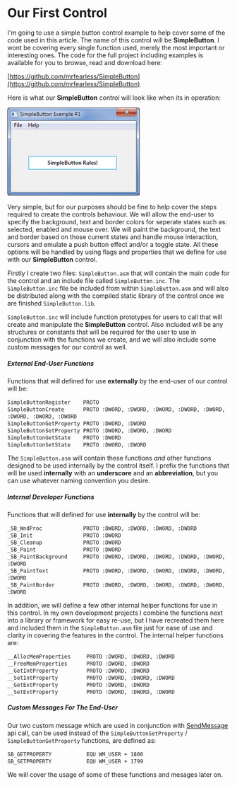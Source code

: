 # Our First Control

I'm going to use a simple button control example to help cover some of the code used in this article. The name of this control will be **SimpleButton**. I wont be covering every single function used, merely the most important or interesting ones. The code for the full project including examples is available for you to browse, read and download here:

[https://github.com/mrfearless/SimpleButton](https://github.com/mrfearless/SimpleButton)

Here is what our **SimpleButton** control will look like when its in operation:

![](/assets/SimpleButtonDemo.gif)

Very simple, but for our purposes should be fine to help cover the steps required to create the controls behaviour. We will allow the end-user to specify the background, text and border colors for seperate states such as: selected, enabled and mouse over. We will paint the background, the text and border based on those current states and handle mouse interaction, cursors and emulate a push button effect and/or a toggle state. All these options will be handled by using flags and properties that we define for use with our **SimpleButton** control.

Firstly I create two files: `SimpleButton.asm` that will contain the main code for the control and an include file called `SimpleButton.inc`. The `SimpleButton.inc` file be included from within `SimpleButton.asm` and will also be distributed along with the compiled static library of the control once we are finished `SimpleButton.lib`.

`SimpleButton.inc` will include function prototypes for users to call that will create and manipulate the **SimpleButton** control. Also included will be any structures or constants that will be required for the user to use in conjunction with the functions we create, and we will also include some custom messages for our control as well.

##### External End-User Functions

Functions that will defined for use **externally** by the end-user of our control will be:

```x86asm
SimpleButtonRegister    PROTO
SimpleButtonCreate      PROTO :DWORD, :DWORD, :DWORD, :DWORD, :DWORD, :DWORD, :DWORD, :DWORD
SimpleButtonGetProperty PROTO :DWORD, :DWORD
SimpleButtonSetProperty PROTO :DWORD, :DWORD, :DWORD
SimpleButtonGetState    PROTO :DWORD
SimpleButtonSetState    PROTO :DWORD, :DWORD
```

The `SimpleButton.asm` will contain these functions _and_ other functions designed to be used internally by the control itself. I prefix the functions that will be used **internally** with an **underscore** and an **abbreviation**, but you can use whatever naming convention you desire.

##### Internal Developer Functions

Functions that will defined for use **internally** by the control will be:

```x86asm
_SB_WndProc             PROTO :DWORD, :DWORD, :DWORD, :DWORD
_SB_Init                PROTO :DWORD
_SB_Cleanup             PROTO :DWORD
_SB_Paint               PROTO :DWORD
_SB_PaintBackground     PROTO :DWORD, :DWORD, :DWORD, :DWORD, :DWORD, :DWORD
_SB_PaintText           PROTO :DWORD, :DWORD, :DWORD, :DWORD, :DWORD, :DWORD
_SB_PaintBorder         PROTO :DWORD, :DWORD, :DWORD, :DWORD, :DWORD, :DWORD
```

In addition, we will define a few other internal helper functions for use in this control. In my own development projects I combine the functions next into a library or framework for easy re-use, but I have recreated them here and included them in the `SimpleButton.asm` file just for ease of use and clarity in covering the features in the control. The internal helper functions are:

```x86asm
__AllocMemProperties     PROTO :DWORD, :DWORD, :DWORD
__FreeMemProperties      PROTO :DWORD, :DWORD
__GetIntProperty         PROTO :DWORD, :DWORD
__SetIntProperty         PROTO :DWORD, :DWORD, :DWORD
__GetExtProperty         PROTO :DWORD, :DWORD
__SetExtProperty         PROTO :DWORD, :DWORD, :DWORD
```

##### Custom Messages For The End-User

Our two custom message which are used in conjunction with [SendMessage](https://msdn.microsoft.com/en-us/library/windows/desktop/ms644950%28v=vs.85%29.aspx) api call, can be used instead of the `SimpleButtonSetProperty` / `SimpleButtonGetProperty` functions, are defined as:

```x86asm
SB_GETPROPERTY           EQU WM_USER + 1800
SB_SETPROPERTY           EQU WM_USER + 1799
```

We will cover the usage of some of these functions and mesages later on.

